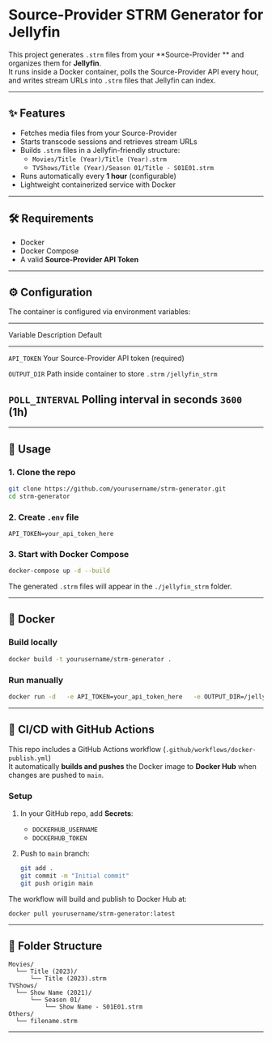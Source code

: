 # Source-Provider STRM Generator for Jellyfin

This project generates `.strm` files from your **Source-Provider **
and organizes them for **Jellyfin**.\
It runs inside a Docker container, polls the Source-Provider API every hour,
and writes stream URLs into `.strm` files that Jellyfin can index.

------------------------------------------------------------------------

## ✨ Features

-   Fetches media files from your Source-Provider 
-   Starts transcode sessions and retrieves stream URLs
-   Builds `.strm` files in a Jellyfin-friendly structure:
    -   `Movies/Title (Year)/Title (Year).strm`
    -   `TVShows/Title (Year)/Season 01/Title - S01E01.strm`
-   Runs automatically every **1 hour** (configurable)
-   Lightweight containerized service with Docker

------------------------------------------------------------------------

## 🛠 Requirements

-   Docker
-   Docker Compose
-   A valid **Source-Provider API Token**

------------------------------------------------------------------------

## ⚙️ Configuration

The container is configured via environment variables:

  ----------------------------------------------------------------------------
  Variable          Description                             Default
  ----------------- --------------------------------------- ------------------
  `API_TOKEN`       Your Source-Provider API token              (required)

  `OUTPUT_DIR`      Path inside container to store `.strm`  `/jellyfin_strm`

  `POLL_INTERVAL`   Polling interval in seconds             `3600` (1h)
  ----------------------------------------------------------------------------

------------------------------------------------------------------------

## 🚀 Usage

### 1. Clone the repo

``` bash
git clone https://github.com/yourusername/strm-generator.git
cd strm-generator
```

### 2. Create `.env` file

``` env
API_TOKEN=your_api_token_here
```

### 3. Start with Docker Compose

``` bash
docker-compose up -d --build
```

The generated `.strm` files will appear in the `./jellyfin_strm` folder.

------------------------------------------------------------------------

## 🐳 Docker

### Build locally

``` bash
docker build -t yourusername/strm-generator .
```

### Run manually

``` bash
docker run -d   -e API_TOKEN=your_api_token_here   -e OUTPUT_DIR=/jellyfin_strm   -e POLL_INTERVAL=3600   -v $(pwd)/jellyfin_strm:/jellyfin_strm   yourusername/strm-generator
```

------------------------------------------------------------------------

## 🔄 CI/CD with GitHub Actions

This repo includes a GitHub Actions workflow
(`.github/workflows/docker-publish.yml`)\
It automatically **builds and pushes** the Docker image to **Docker
Hub** when changes are pushed to `main`.

### Setup

1.  In your GitHub repo, add **Secrets**:

    -   `DOCKERHUB_USERNAME`
    -   `DOCKERHUB_TOKEN`

2.  Push to `main` branch:

    ``` bash
    git add .
    git commit -m "Initial commit"
    git push origin main
    ```

The workflow will build and publish to Docker Hub at:

    docker pull yourusername/strm-generator:latest

------------------------------------------------------------------------

## 📂 Folder Structure

    Movies/
      └── Title (2023)/
          └── Title (2023).strm
    TVShows/
      └── Show Name (2021)/
          └── Season 01/
              └── Show Name - S01E01.strm
    Others/
      └── filename.strm

------------------------------------------------------------------------

